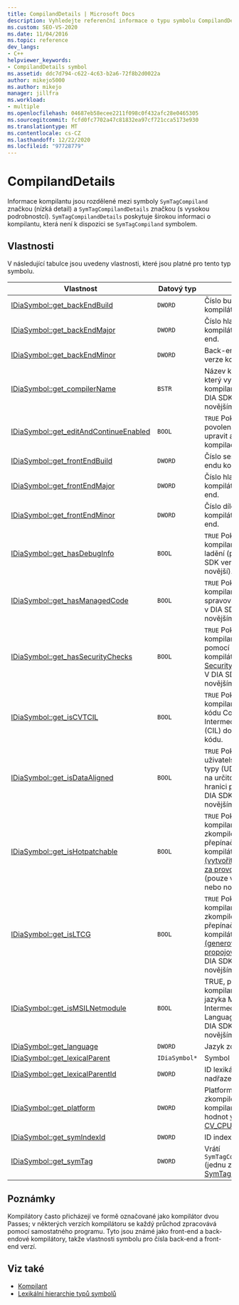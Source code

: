 ```yaml
---
title: CompilandDetails | Microsoft Docs
description: Vyhledejte referenční informace o typu symbolu CompilandDetails (SymTagCompilandDetails) v rozhraní ladění sady Visual Studio pro přístup.
ms.custom: SEO-VS-2020
ms.date: 11/04/2016
ms.topic: reference
dev_langs:
- C++
helpviewer_keywords:
- CompilandDetails symbol
ms.assetid: ddc7d794-c622-4c63-b2a6-72f8b2d0022a
author: mikejo5000
ms.author: mikejo
manager: jillfra
ms.workload:
- multiple
ms.openlocfilehash: 04687eb58ecee2211f098c0f432afc28e0465305
ms.sourcegitcommit: fcfd0fc7702a47c81832ea97cf721cca5173e930
ms.translationtype: MT
ms.contentlocale: cs-CZ
ms.lasthandoff: 12/22/2020
ms.locfileid: "97728779"
---
```

# <a name="compilanddetails"></a>CompilandDetails
Informace kompilantu jsou rozdělené mezi symboly `SymTagCompiland` značkou (nízká detail) a `SymTagCompilandDetails` značkou (s vysokou podrobnostcí). `SymTagCompilandDetails` poskytuje širokou informaci o kompilantu, která není k dispozici se `SymTagCompiland` symbolem.

## <a name="properties"></a>Vlastnosti
 V následující tabulce jsou uvedeny vlastnosti, které jsou platné pro tento typ symbolu.

|Vlastnost|Datový typ|Popis|
|--------------|---------------|-----------------|
|[IDiaSymbol::get_backEndBuild](../../debugger/debug-interface-access/idiasymbol-get-backendbuild.md)|`DWORD`|Číslo buildu back-endu kompilátoru.|
|[IDiaSymbol::get_backEndMajor](../../debugger/debug-interface-access/idiasymbol-get-backendmajor.md)|`DWORD`|Číslo hlavní verze kompilátoru pro back-end.|
|[IDiaSymbol::get_backEndMinor](../../debugger/debug-interface-access/idiasymbol-get-backendminor.md)|`DWORD`|Back-endové číslo verze kompilátoru.|
|[IDiaSymbol::get_compilerName](../../debugger/debug-interface-access/idiasymbol-get-compilername.md)|`BSTR`|Název kompilátoru, který vytvořil tuto kompilantu (jenom v DIA SDK V 8.0 nebo novějším).|
|[IDiaSymbol::get_editAndContinueEnabled](../../debugger/debug-interface-access/idiasymbol-get-editandcontinueenabled.md)|`BOOL`|`TRUE` Pokud byla povolena možnost upravit a pokračovat při kompilaci.|
|[IDiaSymbol::get_frontEndBuild](../../debugger/debug-interface-access/idiasymbol-get-frontendbuild.md)|`DWORD`|Číslo sestavení front-endu kompilátoru.|
|[IDiaSymbol::get_frontEndMajor](../../debugger/debug-interface-access/idiasymbol-get-frontendmajor.md)|`DWORD`|Číslo hlavní verze kompilátoru pro front-end.|
|[IDiaSymbol::get_frontEndMinor](../../debugger/debug-interface-access/idiasymbol-get-frontendminor.md)|`DWORD`|Číslo dílčí verze kompilátoru pro front-end.|
|[IDiaSymbol::get_hasDebugInfo](../../debugger/debug-interface-access/idiasymbol-get-hasdebuginfo.md)|`BOOL`|`TRUE` Pokud má tento kompilantu informace o ladění (pouze v DIA SDK verze 8.0 nebo novější).|
|[IDiaSymbol::get_hasManagedCode](../../debugger/debug-interface-access/idiasymbol-get-hasmanagedcode.md)|`BOOL`|`TRUE` Pokud tento kompilantu obsahuje spravovaný kód (pouze v DIA SDK v 8.0 nebo novějším).|
|[IDiaSymbol::get_hasSecurityChecks](../../debugger/debug-interface-access/idiasymbol-get-hassecuritychecks.md)|`BOOL`|`TRUE` Pokud byl kompilantu kompilován pomocí přepínače kompilátoru [/GS (buffer Security Check)](/cpp/build/reference/gs-buffer-security-check) (pouze V DIA SDK v 8.0 nebo novějším).|
|[IDiaSymbol::get_isCVTCIL](../../debugger/debug-interface-access/idiasymbol-get-iscvtcil.md)|`BOOL`|`TRUE` Pokud byl kompilantu převeden z kódu Common Intermediate Language (CIL) do nativního kódu.|
|[IDiaSymbol::get_isDataAligned](../../debugger/debug-interface-access/idiasymbol-get-isdataaligned.md)|`BOOL`|`TRUE` Pokud byly uživatelsky definované typy (UDT) zarovnané na určitou určenou hranici paměti (pouze v DIA SDK V 8.0 nebo novějším).|
|[IDiaSymbol::get_isHotpatchable](../../debugger/debug-interface-access/idiasymbol-get-ishotpatchable.md)|`BOOL`|`TRUE` Pokud byl kompilantu zkompilován s přepínačem kompilátoru [/hotpatch (vytvořit opravitelnou za provozu image)](/cpp/build/reference/hotpatch-create-hotpatchable-image) (pouze v DIA SDK v 8.0 nebo novějším).|
|[IDiaSymbol::get_isLTCG](../../debugger/debug-interface-access/idiasymbol-get-isltcg.md)|`BOOL`|`TRUE` Pokud byl kompilantu zkompilován s přepínačem kompilátoru [/LTCG (generování kódu při propojování)](/cpp/build/reference/ltcg-link-time-code-generation) (pouze V DIA SDK v 8.0 nebo novějším).|
|[IDiaSymbol::get_isMSILNetmodule](../../debugger/debug-interface-access/idiasymbol-get-ismsilnetmodule.md)|`BOOL`|TRUE, pokud je kompilantu modul jazyka MSIL (Microsoft Intermediate Language) (pouze v DIA SDK v 8.0 nebo novějším).|
|[IDiaSymbol::get_language](../../debugger/debug-interface-access/idiasymbol-get-language.md)|`DWORD`|Jazyk zdrojového kódu.|
|[IDiaSymbol::get_lexicalParent](../../debugger/debug-interface-access/idiasymbol-get-lexicalparent.md)|`IDiaSymbol*`|Symbol pro kompilantu.|
|[IDiaSymbol::get_lexicalParentId](../../debugger/debug-interface-access/idiasymbol-get-lexicalparentid.md)|`DWORD`|ID lexikálního nadřazeného symbolu|
|[IDiaSymbol::get_platform](../../debugger/debug-interface-access/idiasymbol-get-platform.md)|`DWORD`|Platforma, na které byl zkompilován kompilantu (jedna z hodnot [výčtu CV_CPU_TYPE_e](../../debugger/debug-interface-access/cv-cpu-type-e.md) ).|
|[IDiaSymbol::get_symIndexId](../../debugger/debug-interface-access/idiasymbol-get-symindexid.md)|`DWORD`|ID indexu symbolu|
|[IDiaSymbol::get_symTag](../../debugger/debug-interface-access/idiasymbol-get-symtag.md)|`DWORD`|Vrátí `SymTagCompilandDetails` (jednu z hodnot [výčtu SymTagEnum –](../../debugger/debug-interface-access/symtagenum.md) ).|

## <a name="remarks"></a>Poznámky
 Kompilátory často přicházejí ve formě označované jako kompilátor dvou Passes; v některých verzích kompilátoru se každý průchod zpracovává pomocí samostatného programu. Tyto jsou známé jako front-end a back-endové kompilátory, takže vlastnosti symbolu pro čísla back-end a front-end verzí.

## <a name="see-also"></a>Viz také
- [Kompilant](../../debugger/debug-interface-access/compiland.md)
- [Lexikální hierarchie typů symbolů](../../debugger/debug-interface-access/lexical-hierarchy-of-symbol-types.md)
